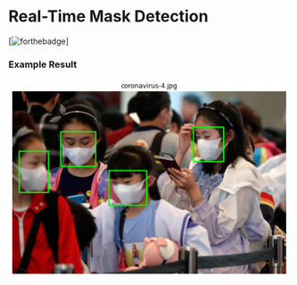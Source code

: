 # Real-Time Mask Detection
[![forthebadge](https://forthebadge.com/images/badges/made-with-python.svg)]
<h3>Example Result</h3>
<img src="__results___5_0.png"></img>
